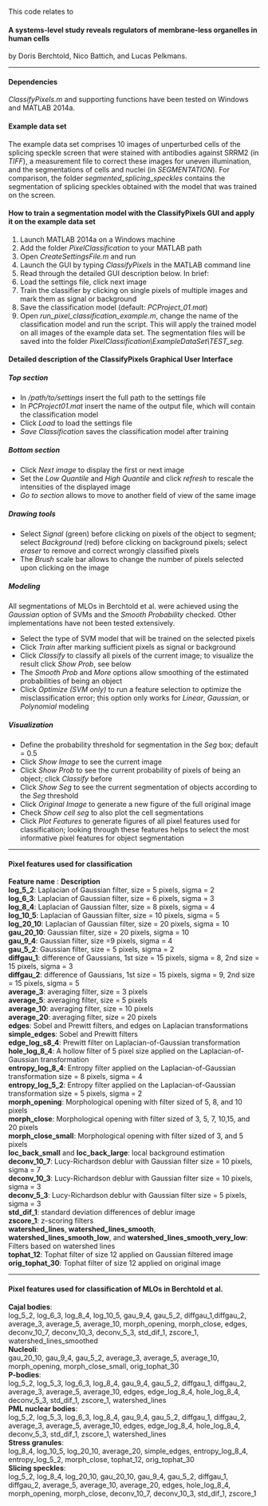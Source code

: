 This code relates to

#### A systems-level study reveals regulators of membrane-less organelles in human cells
by Doris Berchtold, Nico Battich, and Lucas Pelkmans.  

*** 
  
#### Dependencies
*ClassifyPixels.m* and supporting functions have been tested on Windows and MATLAB 2014a.  

#### Example data set
The example data set comprises 10 images of unperturbed cells of the splicing speckle screen that were stained with antibodies against SRRM2 (in *TIFF*), a measurement file to correct these images for uneven illumination, and the segmentations of cells and nuclei (in *SEGMENTATION*). For comparison, the folder *segmented_splicing_speckles* contains the segmentation of splicing speckles obtained with the model that was trained on the screen.  

#### How to train a segmentation model with the ClassifyPixels GUI and apply it on the example data set  

1.	Launch MATLAB 2014a on a Windows machine  
2.	Add the folder *PixelClassification* to your MATLAB path  
3.	Open *CreateSettingsFile.m* and run  
4.	Launch the GUI by typing *ClassifyPixels* in the MATLAB command line  
5.	Read through the detailed GUI description below. In brief:  
6.	Load the settings file, click next image  
7.	Train the classifier by clicking on single pixels of multiple images and mark them as signal or background  
8.	Save the classification model (default: *PCProject_01.mat*)  
9.	Open *run_pixel_classification_example.m*, change the name of the classification model and run the script. This will apply the trained model on all images of the example data set. The segmentation files will be saved into the folder *PixelClassification\ExampleDataSet\TEST_seg*.  

#### Detailed description of the ClassifyPixels Graphical User Interface  
##### Top section  
* In */path/to/settings* insert the full path to the settings file  
* In *PCProject01.mat* insert the name of the output file, which will contain the classification model
* Click *Load* to load the settings file
* *Save Classification* saves the classification model after training  

##### Bottom section
* Click *Next image* to display the first or next image
* Set the *Low Quantile* and *High Quantile* and click *refresh* to rescale the intensities of the displayed image
* *Go to section* allows to move to another field of view of the same image  

##### Drawing tools
* Select *Signal* (green) before clicking on pixels of the object to segment; select *Background* (red) before clicking on background pixels; select *eraser* to remove and correct wrongly classified pixels 
* The *Brush* scale bar allows to change the number of pixels selected upon clicking on the image  

##### Modeling
All segmentations of MLOs in Berchtold et al. were achieved using the *Gaussian* option of SVMs and the *Smooth Probability* checked. Other implementations have not been tested extensively.  

* Select the type of SVM model that will be trained on the selected pixels
* Click *Train* after marking sufficient pixels as signal or background
* Click *Classify* to classify all pixels of the current image; to visualize the result click *Show Prob*, see below
* The *Smooth Prob* and *More* options allow smoothing of the estimated probabilities of being an object 
* Click *Optimize (SVM only)* to run a feature selection to optimize the misclassification error; this option only works for *Linear*, *Gaussian*, or *Polynomial* modeling  

##### Visualization
* Define the probability threshold for segmentation in the *Seg* box; default = 0.5
* Click *Show Image* to see the current image
* Click *Show Prob* to see the current probability of pixels of being an object; click *Classify* before 
* Click *Show Seg* to see the current segmentation of objects according to the *Seg* threshold
* Click *Original Image* to generate a new figure of the full original image
* Check *Show cell seg* to also plot the cell segmentations
* Click *Plot Features* to generate figures of all pixel features used for classification; looking through these features helps to select the most informative pixel features for object segmentation  

*** 
  
#### Pixel features used for classification
**Feature name** : **Description**  
**log_5_2**: Laplacian of Gaussian filter, size = 5 pixels, sigma = 2  
**log_6_3**: Laplacian of Gaussian filter, size = 6 pixels, sigma = 3  
**log_8_4**: Laplacian of Gaussian filter, size = 8 pixels, sigma = 4  
**log_10_5**: Laplacian of Gaussian filter, size = 10 pixels, sigma = 5  
**log_20_10**: Laplacian of Gaussian filter, size = 20 pixels, sigma = 10  
**gau_20_10**: Gaussian filter, size = 20 pixels, sigma = 10  
**gau_9_4**: Gaussian filter, size =9 pixels, sigma = 4  
**gau_5_2**: Gaussian filter, size = 5 pixels, sigma = 2  
**diffgau_1**: difference of Gaussians, 1st size = 15 pixels, sigma = 8, 2nd size = 15 pixels, sigma = 3   
**diffgau_2**: difference of Gaussians, 1st size = 15 pixels, sigma = 9, 2nd size = 15 pixels, sigma = 5  
**average_3**: averaging filter, size = 3 pixels  
**average_5**: averaging filter, size = 5 pixels  
**average_10**: averaging filter, size = 10 pixels  
**average_20**: averaging filter, size = 20 pixels  
**edges**:  Sobel and Prewitt filters, and edges on Laplacian transformations  
**simple_edges**: Sobel and Prewitt filters  
**edge_log_s8_4**: Prewitt filter on Laplacian-of-Gaussian transformation  
**hole_log_8_4**: A hollow filter of 5 pixel size applied on the Laplacian-of-Gaussian transformation  
**entropy_log_8_4**: Entropy filter applied on the Laplacian-of-Gaussian transformation size = 8 pixels, sigma = 4  
**entropy_log_5_2**: Entropy filter applied on the Laplacian-of-Gaussian transformation size = 5 pixels, sigma = 2  
**morph_opening**: Morphological opening with filter sized of 5, 8, and 10 pixels  
**morph_close**: Morphological opening with filter sized of 3, 5, 7, 10,15, and 20 pixels  
**morph_close_small**: Morphological opening with filter sized of 3, and 5 pixels  
**loc_back_small** and **loc_back_large**: local background estimation  
**deconv_10_7**: Lucy-Richardson deblur with Gaussian filter size = 10 pixels, sigma = 7  
**deconv_10_3**: Lucy-Richardson deblur with Gaussian filter size = 10 pixels, sigma = 3  
**deconv_5_3**: Lucy-Richardson deblur with Gaussian filter size = 5 pixels, sigma = 3  
**std_dif_1**:  standard deviation differences of deblur image  
**zscore_1**: z-scoring filters  
**watershed_lines**, **watershed_lines_smooth**, **watershed_lines_smooth_low**, and **watershed_lines_smooth_very_low**: Filters based on watershed lines  
**tophat_12**: Tophat filter of size 12 applied on Gaussian filtered image  
**orig_tophat_30**: Tophat filter of size 12 applied on original image  

*** 
  
#### Pixel features used for classification of MLOs in Berchtold et al.
**Cajal bodies**:  
log_5_2, log_6_3, log_8_4, log_10_5, gau_9_4, gau_5_2, diffgau_1,diffgau_2, average_3, average_5, average_10, morph_opening, morph_close, edges, deconv_10_7, deconv_10_3, deconv_5_3, std_dif_1, zscore_1, watershed_lines_smoothed  
**Nucleoli**:  
gau_20_10, gau_9_4, gau_5_2, average_3, average_5, average_10, morph_opening, morph_close_small, orig_tophat_30  
**P-bodies**:  
log_5_2, log_5_3, log_6_3, log_8_4, gau_9_4, gau_5_2, diffgau_1, diffgau_2, average_3, average_5, average_10, edges, edge_log_8_4, hole_log_8_4, deconv_5_3, std_dif_1, zscore_1, watershed_lines  
**PML nuclear bodies**:  
log_5_2, log_5_3, log_6_3, log_8_4, gau_9_4, gau_5_2, diffgau_1, diffgau_2, average_3, average_5, average_10, edges, edge_log_8_4, hole_log_8_4, deconv_5_3, std_dif_1, zscore_1, watershed_lines  
**Stress granules**:  
log_8_4, log_10_5, log_20_10, average_20, simple_edges, entropy_log_8_4, entropy_log_5_2, morph_close, tophat_12, orig_tophat_30  
**Slicing speckles**:  
log_5_2, log_8_4, log_20_10, gau_20_10, gau_9_4, gau_5_2, diffgau_1, diffgau_2, average_5, average_10, average_20, edges, hole_log_8_4, morph_opening, morph_close, deconv_10_7, deconv_10_3, std_dif_1, zscore_1  
